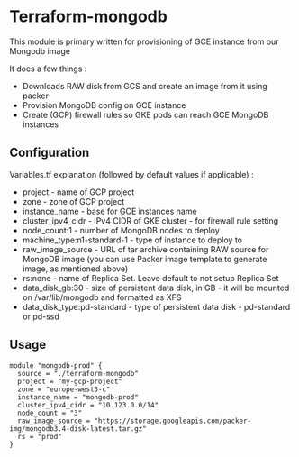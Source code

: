 # Terraform-mongodb

This module is primary written for provisioning of GCE instance from our Mongodb image

It does a few things :
* Downloads RAW disk from GCS and create an image from it using packer
* Provision MongoDB config on GCE instance
* Create (GCP) firewall rules so GKE pods can reach GCE MongoDB instances


## Configuration

Variables.tf explanation  (followed by default values if applicable) :

* project - name of GCP project
* zone - zone of GCP project
* instance_name - base for GCE instances name
* cluster_ipv4_cidr - IPv4 CIDR of GKE cluster - for firewall rule setting
* node_count:1 - number of MongoDB nodes to deploy
* machine_type:n1-standard-1 - type of instance to deploy to
* raw_image_source - URL of tar archive containing RAW source for MongoDB image (you can use Packer image template to generate image, as mentioned above)
* rs:none - name of Replica Set. Leave default to not setup Replica Set
* data_disk_gb:30 - size of persistent data disk, in GB - it will be mounted on /var/lib/mongodb and formatted as XFS
* data_disk_type:pd-standard - type of persistent data disk - pd-standard or pd-ssd

## Usage

```hcl
module "mongodb-prod" {
  source = "./terraform-mongodb"
  project = "my-gcp-project"
  zone = "europe-west3-c"
  instance_name = "mongodb-prod"
  cluster_ipv4_cidr = "10.123.0.0/14"
  node_count = "3"
  raw_image_source = "https://storage.googleapis.com/packer-img/mongodb3.4-disk-latest.tar.gz"
  rs = "prod"
}

```
